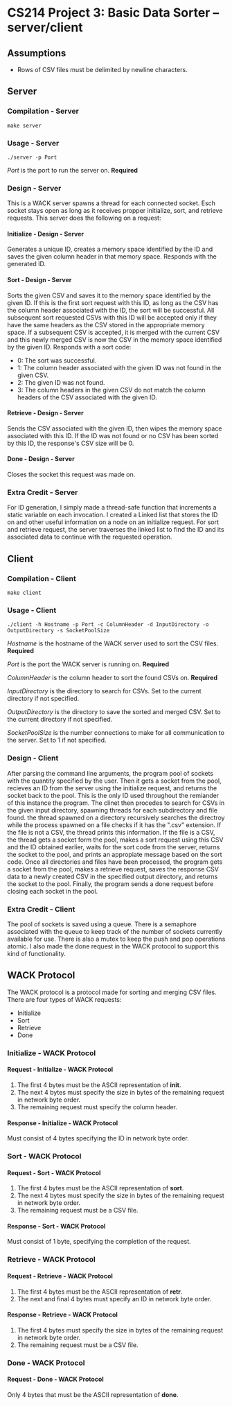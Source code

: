 # CS214 Project 3: Basic Data Sorter – server/client

## Assumptions

* Rows of CSV files must be delimited by newline characters.

## Server

### Compilation - Server

    make server

### Usage - Server

    ./server -p Port

*Port* is the port to run the server on. **Required**

### Design - Server

This is a WACK server spawns a thread for each connected socket. Esch socket stays open as long as it receives propper initialize, sort, and retrieve requests. This server does the following on a request:

#### Initialize - Design - Server

Generates a unique ID, creates a memory space identified by the ID and saves the given column header in that memory space. Responds with the generated ID.

#### Sort - Design - Server

Sorts the given CSV and saves it to the memory space identified by the given ID. If this is the first sort request with this ID, as long as the CSV has the column header associated with the ID, the sort will be successful. All subsequent sort requested CSVs with this ID will be accepted only if they have the same headers as the CSV stored in the appropriate memory space. If a subsequent CSV is accepted, it is merged with the current CSV and this newly merged CSV is now the CSV in the memory space identified by the given ID. Responds with a sort code:

* 0: The sort was successful.
* 1: The column header associated with the given ID was not found in the given CSV.
* 2: The given ID was not found.
* 3: The column headers in the given CSV do not match the column headers of the CSV associated with the given ID.

#### Retrieve - Design - Server

Sends the CSV associated with the given ID, then wipes the memory space associated with this ID. If the ID was not found or no CSV has been sorted by this ID, the response's CSV size will be 0.

#### Done - Design - Server

Closes the socket this request was made on.

### Extra Credit - Server

For ID generation, I simply made a thread-safe function that increments a static variable on each invocation. I created a Linked list that stores the ID on and other useful information on a node on an initialize request. For sort and retrieve request, the server traverses the linked list to find the ID and its associated data to continue with the requested operation.

## Client

### Compilation - Client

    make client

### Usage - Client

    ./client -h Hostname -p Port -c ColumnHeader -d InputDirectory -o OutputDirectory -s SocketPoolSize

*Hostname* is the hostname of the WACK server used to sort the CSV files. **Required**

*Port* is the port the WACK server is running on. **Required**

*ColumnHeader* is the column header to sort the found CSVs on. **Required**

*InputDirectory* is the directory to search for CSVs. Set to the current directory if not specified.

*OutputDirectory* is the directory to save the sorted and merged CSV. Set to the current directory if not specified.

*SocketPoolSize* is the number connections to make for all communication to the server. Set to 1 if not specified.

### Design - Client

After parsing the command line arguments, the program pool of sockets with the quantity specified by the user. Then it gets a socket from the pool, recieves an ID from the server using the initialize request, and returns the socket back to the pool. This is the only ID used throughout the remiander of this instance the program. The clinet then procedes to search for CSVs in the given input directory, spawning threads for each subdirectory and file found. the thread spawned on a directory recursively searches the directroy while the process spawned on a file checks if it has the ".csv" extension. If the file is not a CSV, the thread prints this information. If the file is a CSV, the thread gets a socket form the pool, makes a sort request using this CSV and the ID obtained earlier, waits for the sort code from the server, returns the socket to the pool, and prints an appropiate message based on the sort code. Once all directories and files have been processed, the program gets a socket from the pool, makes a retrieve request, saves the response CSV data to a newly created CSV in the specified output directory, and returns the socket to the pool. Finally, the program sends a done request before closing each socket in the pool.

### Extra Credit - Client

The pool of sockets is saved using a queue. There is a semaphore associated with the queue to keep track of the number of sockets currently available for use. There is also a mutex to keep the push and pop operations atomic. I also made the done request in the WACK protocol to support this kind of functionality.

## WACK Protocol

The WACK protocol is a protocol made for sorting and merging CSV files. There are four types of WACK requests:

* Initialize
* Sort
* Retrieve
* Done

### Initialize - WACK Protocol

#### Request - Initialize - WACK Protocol

1. The first 4 bytes must be the ASCII representation of **init**.
2. The next 4 bytes must specify the size in bytes of the remaining request in network byte order.
3. The remaining request must specify the column header.

#### Response - Initialize - WACK Protocol

Must consist of 4 bytes specifying the ID in network byte order.

### Sort - WACK Protocol

#### Request - Sort - WACK Protocol

1. The first 4 bytes must be the ASCII representation of **sort**.
2. The next 4 bytes must specify the size in bytes of the remaining request in network byte order.
3. The remaining request must be a CSV file.

#### Response - Sort - WACK Protocol

Must consist of 1 byte, specifying the completion of the request.

### Retrieve - WACK Protocol

#### Request - Retrieve - WACK Protocol

1. The first 4 bytes must be the ASCII representation of **retr**.
2. The next and final 4 bytes must specify an ID in network byte order.

#### Response - Retrieve - WACK Protocol

1. The first 4 bytes must specify the size in bytes of the remaining request in network byte order.
2. The remaining request must be a CSV file.

### Done - WACK Protocol

#### Request - Done - WACK Protocol

Only 4 bytes that must be the ASCII representation of **done**.